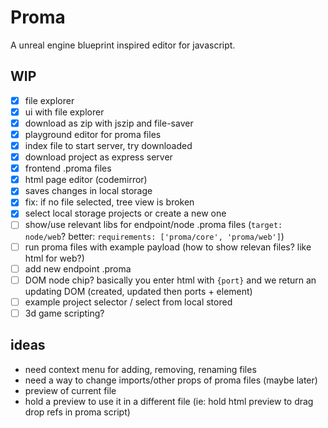 # Proma

A unreal engine blueprint inspired editor for javascript.

## WIP

- [x] file explorer
- [x] ui with file explorer
- [x] download as zip with jszip and file-saver
- [x] playground editor for proma files
- [x] index file to start server, try downloaded
- [x] download project as express server
- [x] frontend .proma files
- [x] html page editor (codemirror)
- [x] saves changes in local storage
- [x] fix: if no file selected, tree view is broken
- [x] select local storage projects or create a new one
- [ ] show/use relevant libs for endpoint/node .proma files (`target: node/web`? better: `requirements: ['proma/core', 'proma/web']`)
- [ ] run proma files with example payload (how to show relevan files? like html for web?)
- [ ] add new endpoint .proma
- [ ] DOM node chip? basically you enter html with `{port}` and we return an updating DOM (created, updated then ports + element)
- [ ] example project selector / select from local stored
- [ ] 3d game scripting?

## ideas
- need context menu for adding, removing, renaming files
- need a way to change imports/other props of proma files (maybe later)
- preview of current file
- hold a preview to use it in a different file (ie: hold html preview to drag drop refs in proma script)
